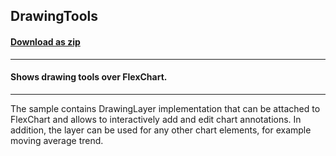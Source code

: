 ## DrawingTools
#### [Download as zip](https://grapecity.github.io/DownGit/#/home?url=https://github.com/GrapeCity/ComponentOne-WinForms-Samples/tree/master/NetFramework\FlexChart\CS\DrawingTools)
____
#### Shows drawing tools over FlexChart.
____
The sample contains DrawingLayer implementation that can be attached to FlexChart and allows to interactively add and edit chart annotations. In addition, the layer can be used for any other chart elements, for example moving average trend. 